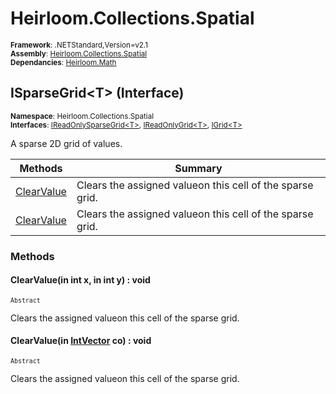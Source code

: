 # Heirloom.Collections.Spatial

<small>**Framework**: .NETStandard,Version=v2.1</small>  
<small>**Assembly**: [Heirloom.Collections.Spatial](../Heirloom.Collections.Spatial/Heirloom.Collections.Spatial.md)</small>  
<small>**Dependancies**: [Heirloom.Math](../Heirloom.Math/Heirloom.Math.md)</small>  

## ISparseGrid\<T> (Interface)
<small>**Namespace**: Heirloom.Collections.Spatial</sub></small>  
<small>**Interfaces**: [IReadOnlySparseGrid\<T>](Heirloom.Collections.Spatial.IReadOnlySparseGrid[T].md), [IReadOnlyGrid\<T>](Heirloom.Collections.Spatial.IReadOnlyGrid[T].md), [IGrid\<T>](Heirloom.Collections.Spatial.IGrid[T].md)</small>  

A sparse 2D grid of values.

| Methods                 | Summary                                                   |
|-------------------------|-----------------------------------------------------------|
| [ClearValue](#CLEA6B29) | Clears the assigned valueon this cell of the sparse grid. |
| [ClearValue](#CLEA6B29) | Clears the assigned valueon this cell of the sparse grid. |

### Methods

#### <a name="CLEAFB28"></a> ClearValue(in int x, in int y) : void
<small>`Abstract`</small>

Clears the assigned valueon this cell of the sparse grid.


#### <a name="CLEAA463"></a> ClearValue(in [IntVector](../Heirloom.Math/Heirloom.Math.IntVector.md) co) : void
<small>`Abstract`</small>

Clears the assigned valueon this cell of the sparse grid.


